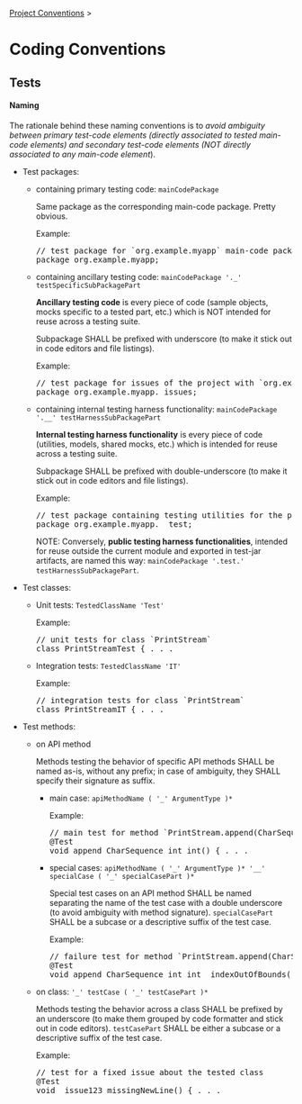 <!--
  SPDX-FileCopyrightText: 2025 Stefano Chizzolini and contributors

  SPDX-License-Identifier: CC-BY-SA-4.0
-->

[Project Conventions](conventions.md) >

# Coding Conventions

## Tests

#### Naming

The rationale behind these naming conventions is to *avoid ambiguity between primary test-code elements (directly associated to tested main-code elements) and secondary test-code elements (NOT directly associated to any main-code element*).

- Test packages:

    - containing primary testing code: `mainCodePackage`

      Same package as the corresponding main-code package. Pretty obvious.

      Example:
      <pre>
      // test package for `org.example.myapp` main-code package
      package org.example.myapp;</pre>

    - containing ancillary testing code: `mainCodePackage '._' testSpecificSubPackagePart`

      **Ancillary testing code** is every piece of code (sample objects, mocks specific to a tested part, etc.) which is NOT intended for reuse across a testing suite.

      Subpackage SHALL be prefixed with underscore (to make it stick out in code editors and file listings).

      Example:
      <pre>
      // test package for issues of the project with `org.example.myapp` as root package
      package org.example.myapp._issues;</pre>

    - containing internal testing harness functionality:
      `mainCodePackage '.__' testHarnessSubPackagePart`

      **Internal testing harness functionality** is every piece of code (utilities, models, shared mocks, etc.)
      which is intended for reuse across a testing suite.

      Subpackage SHALL be prefixed with double-underscore (to make it stick out in code editors and file listings).

      Example:
      <pre>
      // test package containing testing utilities for the project with `org.example.myapp` as root package
      package org.example.myapp.__test;</pre>

      NOTE: Conversely, **public testing harness functionalities**, intended for reuse outside the current module and exported in test-jar artifacts, are named this way:
      `mainCodePackage '.test.' testHarnessSubPackagePart`.

- Test classes:

    - Unit tests: `TestedClassName 'Test'`

      Example:
      <pre>
      // unit tests for class `PrintStream`
      class PrintStreamTest { . . .</pre>

    - Integration tests: `TestedClassName 'IT'`

      Example:
      <pre>
      // integration tests for class `PrintStream`
      class PrintStreamIT { . . .</pre>

- Test methods:
    - on API method

      Methods testing the behavior of specific API methods SHALL be named as-is, without any prefix; in case of ambiguity, they SHALL specify their signature as suffix.

        - main case: `apiMethodName ( '_' ArgumentType )*`

          Example:
          <pre>
          // main test for method `PrintStream.append(CharSequence, int, int)`
          @Test
          void append_CharSequence_int_int() { . . .</pre>
        - special cases:
          `apiMethodName ( '_' ArgumentType )* '__' specialCase ( '_' specialCasePart )*`

          Special test cases on an API method SHALL be named separating the name of the test case with a double underscore (to avoid ambiguity with method signature).
          `specialCasePart` SHALL be a subcase or a descriptive suffix of the test case.

          Example:
          <pre>
          // failure test for method `PrintStream.append(CharSequence, int, int)`
          @Test
          void append_CharSequence_int_int__indexOutOfBounds() { . . .</pre>
    - on class: `'_' testCase ( '_' testCasePart )*`

      Methods testing the behavior across a class SHALL be prefixed by an underscore (to make them grouped by code formatter and stick out in code editors).
      `testCasePart`
      SHALL be either a subcase or a descriptive suffix of the test case.

      Example:
      <pre>
      // test for a fixed issue about the tested class
      @Test
      void _issue123_missingNewLine() { . . .</pre>
